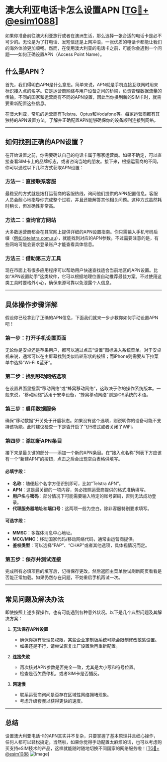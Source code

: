 # 澳大利亚电话卡怎么设置APN [[TG💪+ @esim1088](https://t.me/s/esim1088)]

如果你准备前往澳大利亚旅行或者在澳洲生活，那么选择一张合适的电话卡是必不可少的。无论是为了打电话、发短信还是上网冲浪，一张优质的电话卡都能让我们的海外体验更加顺畅。然而，在使用澳大利亚的电话卡之前，可能你会遇到一个问题——如何正确设置APN（Access Point Name）。

## 什么是APN？

首先，我们得明白APN是什么意思。简单来说，APN就是手机连接互联网时用来标识接入点的名字。它是运营商网络与用户设备之间的桥梁，负责管理数据流量的传输。不同的国家和运营商有不同的APN设置，因此当你换到新的SIM卡时，就需要重新配置这些信息。

在澳大利亚，常见的运营商有Telstra、Optus和Vodafone等。每家运营商都有其独特的APN设置方法，了解并正确配置APN能够确保你的设备顺利连接到网络。

---

## 如何找到正确的APN设置？

在开始设置之前，你需要确认自己的电话卡属于哪家运营商。如果不确定，可以直接查看SIM卡上的品牌标志，或者咨询当地的朋友。接下来，根据运营商的不同，你可以通过以下几种方式获取APN设置：

### 方法一：直接联系客服

最稳妥的方式就是拨打运营商的客服热线，询问他们提供的APN配置信息。客服人员会耐心地指导你完成整个过程，并且还能解答其他相关问题。这种方式虽然耗时稍长，但准确性非常高。

### 方法二：查询官方网站

大多数运营商都会在其官网上提供详细的APN设置指南。你只需输入手机号码后缀（例如@telstra.com.au），就能找到对应的APN参数。不过需要注意的是，有些网站可能会要求登录账户才能查看具体信息。

### 方法三：借助第三方工具

现在市面上有很多应用程序可以帮助用户快速查找适合当前地区的APN设置。比如“APN设置助手”这类软件，它可以根据地理位置自动推荐最佳方案。不过使用这类工具时要格外小心，确保来源可靠以免泄露个人信息。

---

## 具体操作步骤详解

假设你已经拿到了正确的APN信息，下面我们就来一步步教你如何手动设置APN吧！

### 第一步：打开手机设置页面

无论你是安卓还是苹果用户，都可以通过点击“设置”图标进入系统菜单。对于安卓机来说，通常可以在主屏幕找到类似齿轮形状的按钮；而iPhone则需要从下拉菜单中选择“Wi-Fi &蓝牙”。

### 第二步：找到移动网络选项

在设置界面里搜索“移动网络”或“蜂窝移动网络”，这取决于你的操作系统版本。一般来说，“移动网络”适用于安卓设备，“蜂窝移动网络”则是iOS系统的术语。

### 第三步：启用数据服务

确保“移动数据”开关处于开启状态。如果没有这个选项，则说明你的设备可能不支持该功能。此时建议检查一下是否开启了飞行模式或者关闭了WiFi。

### 第四步：添加新APN条目

接下来是最关键的部分——添加一个新的APN条目。在“接入点名称”列表下方应该有一个“新建APN”的按钮，点击之后会出现空白表格供填写。

#### 必填字段：
- **名称**：随便起个名字方便识别即可，比如“Telstra APN”。
- **APN**：这是最关键的一项内容，务必按照运营商提供的格式准确填写。
- **用户名**与**密码**：部分情况下可能需要输入特定的账号密码，否则无法成功登录。
- **代理服务器地址**和**端口号**：这两项一般为空白，除非客服特别要求填写。

#### 可选字段：
- **MMSC**：多媒体消息中心地址。
- **MCC/MNC**：移动国家代码/移动网络代码，通常由运营商提供。
- **鉴权类型**：可以选择“PAP”、“CHAP”或者其他选项，具体视情况而定。

### 第五步：保存并测试连接

完成所有必填项目的填写后，记得保存更改。然后返回主菜单尝试刷新网页看看是否能正常加载。如果仍然存在问题，不妨重启手机再试一次。

---

## 常见问题及解决办法

即使按照上述步骤操作，也有可能遇到各种意外状况。以下是几个典型问题及其解决方案：

1. **无法保存APN设置**
   - 确保你拥有管理员权限，某些企业定制版系统可能会限制修改敏感设置。
   - 如果还是不行，请尝试恢复出厂设置后再重新配置。

2. **连接失败**
   - 再次核对APN参数是否完全一致，尤其是大小写和符号位置。
   - 检查是否欠费停机，或者SIM卡是否插反。

3. **网速慢**
   - 联系运营商询问是否存在区域性网络拥堵现象。
   - 考虑升级套餐以获得更快的速度。

---

## 总结

设置澳大利亚电话卡的APN其实并不复杂，只要掌握了基本原理并且细心操作，任何人都可以轻松搞定。当然啦，如果你觉得手动配置太麻烦的话，也可以考虑购买支持eSIM技术的产品，这样就能随时随地切换不同国家的网络服务啦！[[TG💪+ @esim1088](https://t.me/s/esim1088) ![Image](https://i.postimg.cc/4NQfJmqS/Snipaste-2025-05-13-00-14-12.png)]
